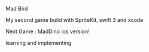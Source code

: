 
Mad Bird

My second game build with SpriteKit, swift 3 and xcode

Next Game : MadDino ios version!

learning and implementing
